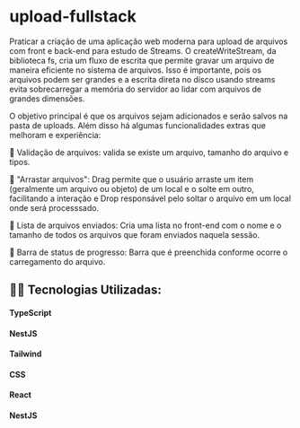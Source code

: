 # upload-fullstack

Praticar a criação de uma aplicação web moderna para upload de arquivos com front e back-end para estudo de Streams.
O createWriteStream, da biblioteca fs, cria um fluxo de escrita que permite gravar um arquivo de maneira eficiente no sistema de arquivos. Isso é importante, pois os arquivos podem ser grandes e a escrita direta no disco usando streams evita sobrecarregar a memória do servidor ao lidar com arquivos de grandes dimensões.

O objetivo principal é que os arquivos sejam adicionados e serão salvos na pasta de uploads. Além disso há algumas funcionalidades extras que melhoram e experiência:

:small_blue_diamond: Validação de arquivos: valida se existe um arquivo, tamanho do arquivo e tipos.

:small_blue_diamond: "Arrastar arquivos": Drag permite que o usuário arraste um item (geralmente um arquivo ou objeto) de um local e o solte em outro, facilitando a interação e Drop responsável pelo soltar o arquivo em um local onde será processsado. 

:small_blue_diamond: Lista de arquivos enviados: Cria uma lista no front-end com o nome e o tamanho de todos os arquivos que foram enviados naquela sessão.

:small_blue_diamond: Barra de status de progresso: Barra que é preenchida conforme ocorre o carregamento do arquivo. 


 
## 👨‍💻 Tecnologias Utilizadas:

 #### TypeScript
 #### NestJS
 #### Tailwind 
 #### CSS
 #### React 
 #### NestJS
